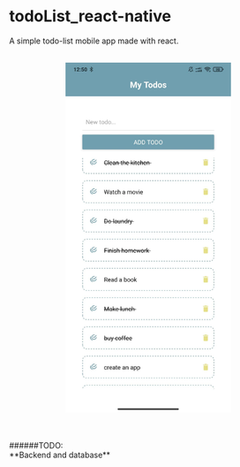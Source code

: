 # todoList_react-native
A simple todo-list mobile app made with react.
<br>
<br>
<p align="center">
<img src="/assets/todoList_screenshot.jpg" width="300px" height="auto">
</p>
<br>
<br>
######TODO:
<br>
**Backend and database**
